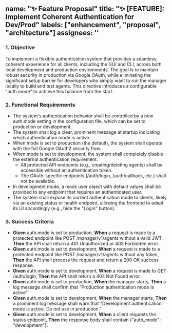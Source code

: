 ## **name: "✨ Feature Proposal" title: "✨ \[FEATURE\]: Implement Coherent Authentication for Dev/Prod" labels: \["enhancement", "proposal", "architecture"\] assignees: ''**

### **1\. Objective**

To implement a flexible authentication system that provides a seamless, coherent experience for all clients, including the GUI and CLI, across both local development and production environments. The goal is to maintain robust security in production via Google OAuth, while eliminating the significant setup barrier for developers who simply want to run the manager locally to build and test agents. This directive introduces a configurable "auth mode" to achieve this balance from the start.

### **2\. Functional Requirements**

* The system's authentication behavior shall be controlled by a new auth.mode setting in the configuration file, which can be set to production or development.  
* The system shall log a clear, prominent message at startup indicating which authentication mode is active.  
* When mode is set to production (the default), the system shall operate with the full Google OAuth2 security flow.  
* When mode is set to development, the system shall completely disable the external authentication requirement.  
  * All protected API endpoints (e.g., creating/deleting agents) shall be accessible without an authentication token.  
  * The OAuth-specific endpoints (/auth/login, /auth/callback, etc.) shall not be available.  
* In development mode, a mock user object with default values shall be provided to any endpoint that requires an authenticated user.  
* The system shall expose its current authentication mode to clients, likely via an existing status or health endpoint, allowing the frontend to adapt its UI accordingly (e.g., hide the "Login" button).

### **3\. Success Criteria**

* **Given** auth.mode is set to production, **When** a request is made to a protected endpoint like POST /manager/v1/agents without a valid JWT, **Then** the API shall return a 401 Unauthorized or 403 Forbidden error.  
* **Given** auth.mode is set to development, **When** a request is made to a protected endpoint like POST /manager/v1/agents without any token, **Then** the API shall process the request and return a 200 OK success response.  
* **Given** auth.mode is set to development, **When** a request is made to GET /auth/login, **Then** the API shall return a 404 Not Found error.  
* **Given** auth.mode is set to production, **When** the manager starts, **Then** a log message shall confirm that "Production authentication mode is active".  
* **Given** auth.mode is set to development, **When** the manager starts, **Then** a prominent log message shall warn that "Development authentication mode is active. Do not use in production."  
* **Given** auth.mode is set to development, **When** a client requests the status endpoint, **Then** the response body shall contain {"auth\_mode": "development"}.
